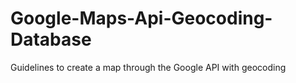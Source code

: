 # Google-Maps-Api-Geocoding-Database
Guidelines to create a map through the Google API with geocoding
